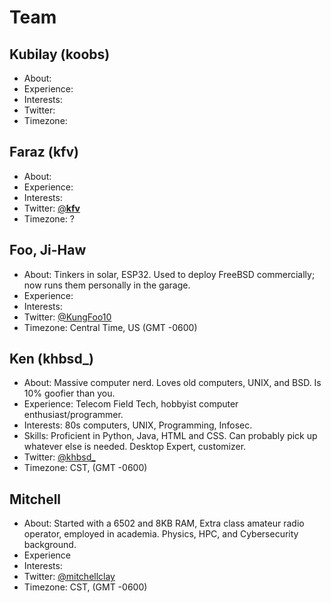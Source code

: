 # Team

## Kubilay (koobs)
- About:
- Experience:
- Interests:
- Twitter:
- Timezone:

## Faraz (kfv)
- About:
- Experience:
- Interests:
- Twitter: [@__kfv__](https://twitter.com/__kfv__)
- Timezone: ?

## Foo, Ji-Haw
- About: Tinkers in solar, ESP32. Used to deploy FreeBSD commercially; now runs them personally in the garage.
- Experience:
- Interests:
- Twitter: [@KungFoo10](https://twitter.com/kungfoo10)
- Timezone: Central Time, US (GMT -0600)

## Ken (khbsd_)
  - About: Massive computer nerd. Loves old computers, UNIX, and BSD. Is 10% goofier than you.
  - Experience: Telecom Field Tech, hobbyist computer enthusiast/programmer.
  - Interests: 80s computers, UNIX, Programming, Infosec.
  - Skills: Proficient in Python, Java, HTML and CSS. Can probably pick up whatever else is needed. Desktop Expert, customizer.
  - Twitter: [@khbsd_](https://twitter.com/khbsd_)
  - Timezone: CST, (GMT -0600)

## Mitchell
- About: Started with a 6502 and 8KB RAM, Extra class amateur radio operator, employed in academia. Physics, HPC, and Cybersecurity background.
- Experience
- Interests:
- Twitter: [@mitchellclay](https://twitter.com/mitchellclay)
- Timezone: CST, (GMT -0600)
